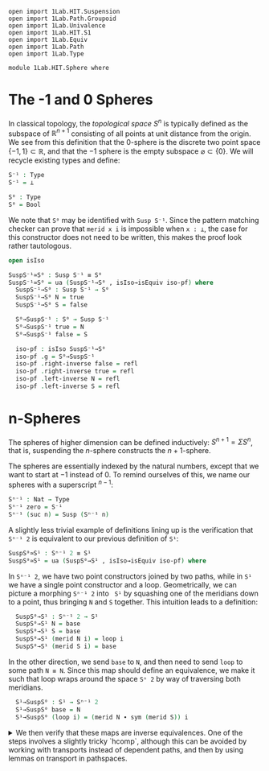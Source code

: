 ```
open import 1Lab.HIT.Suspension
open import 1Lab.Path.Groupoid
open import 1Lab.Univalence
open import 1Lab.HIT.S1
open import 1Lab.Equiv
open import 1Lab.Path
open import 1Lab.Type

module 1Lab.HIT.Sphere where
```

# The -1 and 0 Spheres

In classical topology, the _topological space_ $S^n$ is typically
defined as the subspace of $\mathbb{R}^{n+1}$ consisting of all points
at unit distance from the origin. We see from this definition that the
$0$-sphere is the discrete two point space $\{-1, 1\} \subset \mathbb{R}$,
and that the $-1$ sphere is the empty subspace $\varnothing \subset \{0\}$.
We will recycle existing types and define:

```agda
S⁻¹ : Type
S⁻¹ = ⊥

S⁰ : Type
S⁰ = Bool
```

We note that `S⁰` may be identified with `Susp S⁻¹`. Since the pattern
matching checker can prove that `merid x i` is impossible when `x : ⊥`,
the case for this constructor does not need to be written, this makes
the proof look rather tautologous.

```agda
open isIso

SuspS⁻¹≃S⁰ : Susp S⁻¹ ≡ S⁰
SuspS⁻¹≃S⁰ = ua (SuspS⁻¹→S⁰ , isIso→isEquiv iso-pf) where
  SuspS⁻¹→S⁰ : Susp S⁻¹ → S⁰
  SuspS⁻¹→S⁰ N = true
  SuspS⁻¹→S⁰ S = false

  S⁰→SuspS⁻¹ : S⁰ → Susp S⁻¹
  S⁰→SuspS⁻¹ true = N
  S⁰→SuspS⁻¹ false = S

  iso-pf : isIso SuspS⁻¹→S⁰
  iso-pf .g = S⁰→SuspS⁻¹
  iso-pf .right-inverse false = refl
  iso-pf .right-inverse true = refl
  iso-pf .left-inverse N = refl
  iso-pf .left-inverse S = refl
```

# n-Spheres

The spheres of higher dimension can be defined inductively:
$S^{n + 1} = \Sigma S^n$, that is, suspending the $n$-sphere constructs
the $n+1$-sphere.

The spheres are essentially indexed by the natural numbers, except that
we want to start at $-1$ instead of $0$. To remind ourselves of this,
we name our spheres with a superscript $^{n-1}$:

```agda
Sⁿ⁻¹ : Nat → Type
Sⁿ⁻¹ zero = S⁻¹
Sⁿ⁻¹ (suc n) = Susp (Sⁿ⁻¹ n)
```

A slightly less trivial example of definitions lining up is the verification
that `Sⁿ⁻¹ 2` is equivalent to our previous definition of `S¹`:

```agda
SuspS⁰≃S¹ : Sⁿ⁻¹ 2 ≡ S¹
SuspS⁰≃S¹ = ua (SuspS⁰→S¹ , isIso→isEquiv iso-pf) where
```

In `Sⁿ⁻¹ 2`, we have two point constructors joined by two paths, while in
`S¹` we have a single point constructor and a loop. Geometrically, we
can picture a morphing `Sⁿ⁻¹ 2` into ` S¹` by squashing one of the meridians
down to a point, thus bringing `N` and `S` together. This intuition leads
to a definition:

```agda
  SuspS⁰→S¹ : Sⁿ⁻¹ 2 → S¹
  SuspS⁰→S¹ N = base
  SuspS⁰→S¹ S = base
  SuspS⁰→S¹ (merid N i) = loop i
  SuspS⁰→S¹ (merid S i) = base
```

In the other direction, we send `base` to `N`, and then need to send
`loop` to some path `N ≡ N`. Since this map should define an equivalence,
we make it such that loop wraps around the space `Sⁿ 2` by way of traversing
both meridians.

```agda
  S¹→SuspS⁰ : S¹ → Sⁿ⁻¹ 2
  S¹→SuspS⁰ base = N
  S¹→SuspS⁰ (loop i) = (merid N ∙ sym (merid S)) i
```

<details> <summary> We then verify that these maps are inverse equivalences.
One of the steps involves a slightly tricky `hcomp`, although this can be
avoided by working with transports instead of dependent paths, and then by
using lemmas on transport in pathspaces. </summary>

```agda
  iso-pf : isIso SuspS⁰→S¹
  iso-pf .g = S¹→SuspS⁰
  iso-pf .right-inverse base = refl
  iso-pf .right-inverse (loop i) =
    ap (λ p → p i)
      (ap SuspS⁰→S¹ (merid N ∙ sym (merid S))  ≡⟨ ap-comp-path {f = SuspS⁰→S¹} (merid N) (sym (merid S))⟩
      loop ∙ refl                              ≡⟨ ∙-id-right loop ⟩
      loop
                                               ∎) 
  iso-pf .left-inverse N = refl
  iso-pf .left-inverse S = merid S
  iso-pf .left-inverse (merid N i) j =
    hcomp
      (λ k → λ { (i = i0) → N
               ; (i = i1) → merid S (j ∨ ~ k)
               ; (j = i0) → ∙-filler (merid N) (sym (merid S)) k i
               ; (j = i1) → merid N i})
      (merid N i)
  iso-pf .left-inverse (merid S i) j =
    merid S (i ∧ j)
```
</details>
